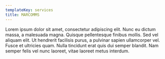 ```yaml
---
templateKey: services
title: MARCOMMS
---
```

Lorem ipsum dolor sit amet, consectetur adipiscing elit. Nunc eu dictum massa, a malesuada magna. Quisque pellentesque finibus mollis. Sed vel aliquam elit. Ut hendrerit facilisis purus, a pulvinar sapien ullamcorper vel. Fusce et ultricies quam. Nulla tincidunt erat quis dui semper blandit. Nam semper felis vel nunc laoreet, vitae laoreet metus interdum.
